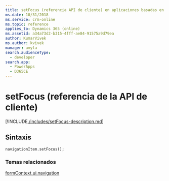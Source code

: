 ```yaml
---
title: setFocus (referencia API de cliente) en aplicaciones basadas en modelo| MicrosoftDocs
ms.date: 10/31/2018
ms.service: crm-online
ms.topic: reference
applies_to: Dynamics 365 (online)
ms.assetid: a34a73d2-b315-4fff-ae84-91575a9d79ea
author: KumarVivek
ms.author: kvivek
manager: amyla
search.audienceType:
  - developer
search.app:
  - PowerApps
  - D365CE
---
```

# <a name="setfocus-client-api-reference"></a>setFocus (referencia de la API de cliente)



[!INCLUDE[./includes/setFocus-description.md](./includes/setFocus-description.md)]

## <a name="syntax"></a>Sintaxis

`navigationItem.setFocus();`

### <a name="related-topics"></a>Temas relacionados

[formContext.ui.navigation](../formContext-ui-navigation.md)




